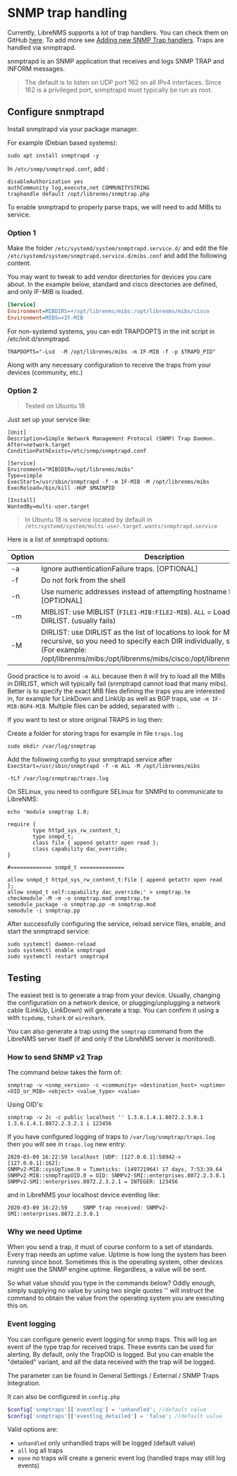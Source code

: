 # SNMP trap handling

Currently, LibreNMS supports a lot of trap handlers. You can check them on
GitHub [here](https://github.com/librenms/librenms/tree/master/LibreNMS/Snmptrap/Handlers).
To add more see [Adding new SNMP Trap handlers](../Developing/SNMP-Traps.md). Traps are handled via snmptrapd.

snmptrapd is an SNMP application that receives and logs SNMP TRAP and INFORM messages.
> The default is to listen on UDP port 162 on all IPv4 interfaces. Since 162 is a
privileged port, snmptrapd must typically be run as root.

## Configure snmptrapd

Install snmptrapd via your package manager.

For example (Debian based systems):

```
sudo apt install snmptrapd -y
```

In `/etc/snmp/snmptrapd.conf`, add :

```text
disableAuthorization yes
authCommunity log,execute,net COMMUNITYSTRING
traphandle default /opt/librenms/snmptrap.php
```

To enable snmptrapd to properly parse traps, we will need to add MIBs to service.

### Option 1

Make the folder `/etc/systemd/system/snmptrapd.service.d/` and edit
the file `/etc/systemd/system/snmptrapd.service.d/mibs.conf` and add
the following content.

You may want to tweak to add vendor directories
for devices you care about. In the example below, standard and cisco
directories are defined, and only IF-MIB is loaded.

```ini
[Service]
Environment=MIBDIRS=+/opt/librenms/mibs:/opt/librenms/mibs/cisco
Environment=MIBS=+IF-MIB
```

For non-systemd systems, you can edit TRAPDOPTS in the init script in /etc/init.d/snmptrapd.

`TRAPDOPTS="-Lsd  -M /opt/librenms/mibs -m IF-MIB -f -p $TRAPD_PID"`

Along with any necessary configuration to receive the traps from your
devices (community, etc.)


### Option 2
> Tested on Ubuntu 18

Just set up your service like:

```
[Unit]
Description=Simple Network Management Protocol (SNMP) Trap Daemon.
After=network.target
ConditionPathExists=/etc/snmp/snmptrapd.conf

[Service]
Environment="MIBSDIR=/opt/librenms/mibs"
Type=simple
ExecStart=/usr/sbin/snmptrapd -f -m IF-MIB -M /opt/librenms/mibs
ExecReload=/bin/kill -HUP $MAINPID

[Install]
WantedBy=multi-user.target
```
> In Ubuntu 18 is service located by default in ```/etc/systemd/system/multi-user.target.wants/snmptrapd.service```

Here is a list of snmptrapd options:

| Option | Description                                                                                      |
| -------| ------------------------------------------------------------------------------------------------ |
|   -a   | Ignore authenticationFailure traps. [OPTIONAL]                                                   |
|   -f   | Do not fork from the shell                                                                       |
|   -n   | Use numeric addresses instead of attempting hostname lookups (no DNS) [OPTIONAL]                 |
|   -m   | MIBLIST: use MIBLIST (`FILE1-MIB:FILE2-MIB`). `ALL` = Load all MIBS in DIRLIST. (usually fails) |
|   -M   | DIRLIST: use DIRLIST as the list of locations to look for MIBs. Option is not recursive, so you need to specify each DIR individually, separated by `:`. (For example: /opt/librenms/mibs:/opt/librenms/mibs/cisco:/opt/librenms/mibs/edgecos)|

Good practice is to avoid `-m ALL` because then it will try to load all the MIBs in DIRLIST, which
will typically fail (snmptrapd cannot load that many mibs). Better is to specify the
exact MIB files defining the traps you are interested in, for example for LinkDown and LinkUp
as well as BGP traps, use `-m IF-MIB:BGP4-MIB`. Multiple files can be added, separated with `:`.

If you want to test or store original TRAPS in log then:

Create a folder for storing traps for example in file `traps.log`

```
sudo mkdir /var/log/snmptrap

```

Add the following config to your snmptrapd.service after `ExecStart=/usr/sbin/snmptrapd -f -m ALL -M /opt/librenms/mibs`

```
-tLf /var/log/snmptrap/traps.log

```

On SELinux, you need to configure SELinux for SNMPd to communicate to LibreNMS:

```
echo 'module snmptrap 1.0;
 
require {
        type httpd_sys_rw_content_t;
        type snmpd_t;
        class file { append getattr open read };
        class capability dac_override;
}
 
#============= snmpd_t ==============
 
allow snmpd_t httpd_sys_rw_content_t:file { append getattr open read };
allow snmpd_t self:capability dac_override;' > snmptrap.te
checkmodule -M -m -o snmptrap.mod snmptrap.te
semodule_package -o snmptrap.pp -m snmptrap.mod
semodule -i snmptrap.pp
```

After successfully configuring the service, reload service files, enable, and start the snmptrapd service:

```
sudo systemctl daemon-reload
sudo systemctl enable snmptrapd
sudo systemctl restart snmptrapd
```

## Testing

The easiest test is to generate a trap from your device. Usually, changing the configuration on a network device, or
plugging/unplugging a network cable (LinkUp, LinkDown) will generate a trap. You can confirm it using a with `tcpdump`, `tshark` or `wireshark`.

You can also generate a trap using the `snmptrap` command from the LibreNMS server itself (if and only if the LibreNMS server is monitored).

### How to send SNMP v2 Trap

The command below takes the form of:

```
snmptrap -v <snmp_version> -c <community> <destination_host> <uptime> <OID_or_MIB> <object> <value_type> <value>
```

Using OID's:

```
snmptrap -v 2c -c public localhost '' 1.3.6.1.4.1.8072.2.3.0.1 1.3.6.1.4.1.8072.2.3.2.1 i 123456
```

If you have configured logging of traps to ```/var/log/snmptrap/traps.log``` then you will see in `traps.log` new entry:

```
2020-03-09 16:22:59 localhost [UDP: [127.0.0.1]:58942->[127.0.0.1]:162]:
SNMPv2-MIB::sysUpTime.0 = Timeticks: (149721964) 17 days, 7:53:39.64	SNMPv2-MIB::snmpTrapOID.0 = OID: SNMPv2-SMI::enterprises.8072.2.3.0.1	SNMPv2-SMI::enterprises.8072.2.3.2.1 = INTEGER: 123456
```

and in LibreNMS your localhost device eventlog like:

```
2020-03-09 16:22:59		SNMP trap received: SNMPv2-SMI::enterprises.8072.2.3.0.1
```

### Why we need Uptime

When you send a trap, it must of course conform to a set of standards. Every trap needs an uptime value. Uptime is how long the system has been running since boot. Sometimes this is the operating system, other devices might use the SNMP engine uptime. Regardless, a value will be sent.

So what value should you type in the commands below? Oddly enough, simply supplying no value by using two single quotes '' will instruct the command to obtain the value from the operating system you are executing this on.

### Event logging

You can configure generic event logging for snmp traps.  This will log
an event of the type trap for received traps. These events can be used for alerting.
By default, only the TrapOID is logged. But you can enable the "detailed" variant,
and all the data received with the trap will be logged.

The parameter can be found in General Settings / External / SNMP Traps Integration.

It can also be configured in ```config.php```

```php
$config['snmptraps']['eventlog'] = 'unhandled'; //default value
$config['snmptraps']['eventlog_detailed'] = 'false'; //default value
```

Valid options are:

- `unhandled` only unhandled traps will be logged (default value)
- `all` log all traps
- `none` no traps will create a generic event log (handled traps may still log events)
